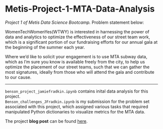# Metis-Project-1-MTA-Data-Analysis

*Project 1 of Metis Data Science Bootcamp.* Problem statement below:  


WomenTechWomenYes(WTWY) is interested in harnessing the power of data and analytics to optimize the effectiveness of our street team work, which is a significant portion of our fundraising efforts for our annual gala at the beginning of the summer each year.

Where we’d like to solicit your engagement is to use MTA subway data, which as I’m sure you know is available freely from the city, to help us optimize the placement of our street teams, such that we can gather the most signatures, ideally from those who will attend the gala and contribute to our cause.    
_____________________________________________________________________________________





`benson_project_jamiefradkin.ipynb` contains inital data analysis for this project.   
`Benson_challenges_JFradkin.ipynb` is my submission for the problem set associated with this project, which assigned various tasks that required manipulated Python dictionaries to visualize metrics for the MTA data.  

The project **blog post** can be found [here](https://jamiefradkin.wordpress.com/2016/01/18/metis-project-1-mta-data-analysis/).

